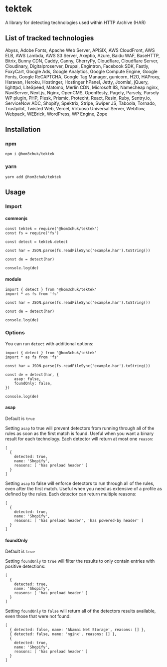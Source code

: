 # tektek
A library for detecting technologies used within HTTP Archive (HAR)

## List of tracked technologies

Abyss, Adobe Fonts, Apache Web Server, APISIX, AWS CloudFront, AWS ELB, AWS Lambda, AWS S3 Server, Axeptio, Azure, Baidu WAF, BaseHTTP, Bitrix, Bunny CDN, Caddy, Canny, CherryPy, Cloudflare, Cloudflare Server, Cloudinary, Digitalproserver, Drupal, Engintron, Facebook SDK, Fastly, FoxyCart, Google Ads, Google Analytics, Google Compute Engine, Google Fonts, Google ReCAPTCHA, Google Tag Manager, gunicorn, H2O, HAProxy, Haravan, Heroku, Hostinger, Hostinger hPanel, Jetty, Joomla!, jQuery, lighttpd, LiteSpeed, Matomo, Merlin CDN, Microsoft IIS, Namecheap nginx, NaviServer, Next.js, Nginx, OpenCMS, OpenResty, Pagely, Parsely, Parsely WP plugin, PHP, Plesk, Prismic, Protecht, React, Resin, Ruby, Sentry.io, ServiceNow ADC, Shopify, Spektrix, Stripe, Swiper JS, Taboola, Tornado, Trustpilot, Twisted Web, Vercel, Virtuoso Universal Server, Webflow, Webpack, WEBrick, WordPress, WP Engine, Zope

## Installation

### npm

```
npm i @hom3chuk/tektek
```

### yarn

```
yarn add @hom3chuk/tektek
```

## Usage

### Import

#### commonjs

```
const tektek = require('@hom3chuk/tektek')
const fs = require('fs')

const detect = tektek.detect

const har = JSON.parse(fs.readFileSync('example.har').toString())

const de = detect(har)

console.log(de)
```

#### module

```
import { detect } from '@hom3chuk/tektek'
import * as fs from 'fs'

const har = JSON.parse(fs.readFileSync('example.har').toString())

const de = detect(har)

console.log(de)
```

### Options

You can run `detect` with additional options:
```
import { detect } from '@hom3chuk/tektek'
import * as fs from 'fs'

const har = JSON.parse(fs.readFileSync('example.har').toString())

const de = detect(har, {
    asap: false,
    foundOnly: false,
})

console.log(de)
```

#### asap

Default is `true`

Setting `asap` to true will prevent detectors from running through all of the rules as soon as the first match is found. Useful when you want a binary result for each technology. Each detector will return at most one `reason`:

```
[
  {
    detected: true,
    name: 'Shopify',
    reasons: [ 'has preload header' ]
  }
]
```

Setting `asap` to false will enforce detectors to run through all of the rules, even after the first match. Useful when you need as extensive of a profile as defined by the rules. Each detector can return multiple reasons:

```
[
  {
    detected: true,
    name: 'Shopify',
    reasons: [ 'has preload header', 'has powered-by header' ]
  }
]
```

#### foundOnly

Default is `true`

Setting `foundOnly` to `true` will filter the results to only contain entries with positive detections:

```
[
  {
    detected: true,
    name: 'Shopify',
    reasons: [ 'has preload header' ]
  }
]

```

Setting `foundOnly` to `false` will return all of the detectors results available, even those that were not found:

```
[
  { detected: false, name: 'Akamai Net Storage', reasons: [] },
  { detected: false, name: 'nginx', reasons: [] },
  {
    detected: true,
    name: 'Shopify',
    reasons: [ 'has preload header' ]
  }
]

```
